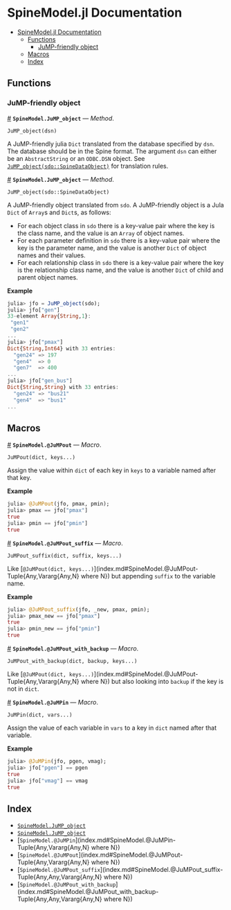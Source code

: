 
<a id='SpineModel.jl-Documentation-1'></a>

# SpineModel.jl Documentation

- [SpineModel.jl Documentation](index.md#SpineModel.jl-Documentation-1)
    - [Functions](index.md#Functions-1)
        - [JuMP-friendly object](index.md#JuMP-friendly-object-1)
    - [Macros](index.md#Macros-1)
    - [Index](index.md#Index-1)


<a id='Functions-1'></a>

## Functions


<a id='JuMP-friendly-object-1'></a>

### JuMP-friendly object

<a id='SpineModel.JuMP_object-Tuple{AbstractString}' href='#SpineModel.JuMP_object-Tuple{AbstractString}'>#</a>
**`SpineModel.JuMP_object`** &mdash; *Method*.



```
JuMP_object(dsn)
```

A JuMP-friendly julia `Dict` translated from the database specified by `dsn`. The database should be in the Spine format. The argument `dsn` can either be an `AbstractString` or an `ODBC.DSN` object. See [`JuMP_object(sdo::SpineDataObject)`](index.md#SpineModel.JuMP_object-Tuple{SpineData.SpineDataObject}) for translation rules.

<a id='SpineModel.JuMP_object-Tuple{SpineData.SpineDataObject}' href='#SpineModel.JuMP_object-Tuple{SpineData.SpineDataObject}'>#</a>
**`SpineModel.JuMP_object`** &mdash; *Method*.



```
JuMP_object(sdo::SpineDataObject)
```

A JuMP-friendly object translated from `sdo`. A JuMP-friendly object is a Jula `Dict` of `Array`s and `Dict`s, as follows:

  * For each object class in `sdo` there is a key-value pair where the key is the class name, and the value is an `Array` of object names.
  * For each parameter definition in `sdo` there is a key-value pair where the key is the parameter name, and the value is another `Dict` of object names and their values.
  * For each relationship class in `sdo` there is a key-value pair where the key is the relationship class name, and the value is another `Dict` of child and parent object names.

**Example**

```julia
julia> jfo = JuMP_object(sdo);
julia> jfo["gen"]
33-element Array{String,1}:
 "gen1"
 "gen2"
...
julia> jfo["pmax"]
Dict{String,Int64} with 33 entries:
  "gen24" => 197
  "gen4"  => 0
  "gen7"  => 400
...
julia> jfo["gen_bus"]
Dict{String,String} with 33 entries:
  "gen24" => "bus21"
  "gen4"  => "bus1"
...
```


<a id='Macros-1'></a>

## Macros

<a id='SpineModel.@JuMPout-Tuple{Any,Vararg{Any,N} where N}' href='#SpineModel.@JuMPout-Tuple{Any,Vararg{Any,N} where N}'>#</a>
**`SpineModel.@JuMPout`** &mdash; *Macro*.



```
JuMPout(dict, keys...)
```

Assign the value within `dict` of each key in `keys` to a variable named after that key.

**Example**

```julia
julia> @JuMPout(jfo, pmax, pmin);
julia> pmax == jfo["pmax"]
true
julia> pmin == jfo["pmin"]
true
```

<a id='SpineModel.@JuMPout_suffix-Tuple{Any,Any,Vararg{Any,N} where N}' href='#SpineModel.@JuMPout_suffix-Tuple{Any,Any,Vararg{Any,N} where N}'>#</a>
**`SpineModel.@JuMPout_suffix`** &mdash; *Macro*.



```
JuMPout_suffix(dict, suffix, keys...)
```

Like [`@JuMPout(dict, keys...)`](index.md#SpineModel.@JuMPout-Tuple{Any,Vararg{Any,N} where N}) but appending `suffix` to the variable name.

**Example**

```julia
julia> @JuMPout_suffix(jfo, _new, pmax, pmin);
julia> pmax_new == jfo["pmax"]
true
julia> pmin_new == jfo["pmin"]
true
```

<a id='SpineModel.@JuMPout_with_backup-Tuple{Any,Any,Vararg{Any,N} where N}' href='#SpineModel.@JuMPout_with_backup-Tuple{Any,Any,Vararg{Any,N} where N}'>#</a>
**`SpineModel.@JuMPout_with_backup`** &mdash; *Macro*.



```
JuMPout_with_backup(dict, backup, keys...)
```

Like [`@JuMPout(dict, keys...)`](index.md#SpineModel.@JuMPout-Tuple{Any,Vararg{Any,N} where N}) but also looking into `backup` if the key is not in `dict`.

<a id='SpineModel.@JuMPin-Tuple{Any,Vararg{Any,N} where N}' href='#SpineModel.@JuMPin-Tuple{Any,Vararg{Any,N} where N}'>#</a>
**`SpineModel.@JuMPin`** &mdash; *Macro*.



```
JuMPin(dict, vars...)
```

Assign the value of each variable in `vars` to a key in `dict` named after that variable.

**Example**

```julia
julia> @JuMPin(jfo, pgen, vmag);
julia> jfo["pgen"] == pgen
true
julia> jfo["vmag"] == vmag
true
```


<a id='Index-1'></a>

## Index

- [`SpineModel.JuMP_object`](index.md#SpineModel.JuMP_object-Tuple{SpineData.SpineDataObject})
- [`SpineModel.JuMP_object`](index.md#SpineModel.JuMP_object-Tuple{AbstractString})
- [`SpineModel.@JuMPin`](index.md#SpineModel.@JuMPin-Tuple{Any,Vararg{Any,N} where N})
- [`SpineModel.@JuMPout`](index.md#SpineModel.@JuMPout-Tuple{Any,Vararg{Any,N} where N})
- [`SpineModel.@JuMPout_suffix`](index.md#SpineModel.@JuMPout_suffix-Tuple{Any,Any,Vararg{Any,N} where N})
- [`SpineModel.@JuMPout_with_backup`](index.md#SpineModel.@JuMPout_with_backup-Tuple{Any,Any,Vararg{Any,N} where N})

